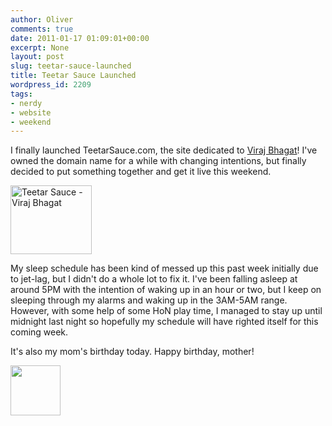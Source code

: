 ```yaml
---
author: Oliver
comments: true
date: 2011-01-17 01:09:01+00:00
excerpt: None
layout: post
slug: teetar-sauce-launched
title: Teetar Sauce Launched
wordpress_id: 2209
tags:
- nerdy
- website
- weekend
---
```


I finally launched TeetarSauce.com, the site dedicated to <a href="http://www.teetarsauce.com">Viraj Bhagat</a>!  I've owned the domain name for a while with changing intentions, but finally decided to put something together and get it live this weekend.

<a href="http://www.teetarsauce.com"><img alt="Teetar Sauce - Viraj Bhagat" src="http://www.teetarsauce.com/wp-content/themes/teetarsauce/style/images/teetarthumb.jpg" width="130" height="110" /></a>

My sleep schedule has been kind of messed up this past week initially due to jet-lag, but I didn't do a whole lot to fix it.  I've been falling asleep at around 5PM with the intention of waking up in an hour or two, but I keep on sleeping through my alarms and waking up in the 3AM-5AM range.  However, with some help of some HoN play time, I managed to stay up until midnight last night so hopefully my schedule will have righted itself for this coming week.

It's also my mom's birthday today.  Happy birthday, mother!

<a href="http://www.owiber.com/2011/01/16/teetar-sauce-launched/photo-on-2011-01-16-at-19-06/" rel="attachment wp-att-2212"><img src="http://www.owiber.com/wp-content/uploads/2011/01/Photo-on-2011-01-16-at-19.06-80x80.jpg" alt="" title="Photo on 2011-01-16 at 19.06" width="80" height="80" class="alignleft size-thumbnail wp-image-2212" /></a>